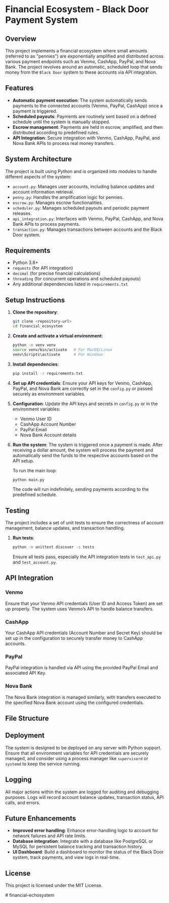 # Financial Ecosystem - Black Door Payment System

## Overview
This project implements a financial ecosystem where small amounts (referred to as "pennies") are exponentially amplified and distributed across various payment endpoints such as Venmo, CashApp, PayPal, and Nova Bank. The project revolves around an automatic, scheduled loop that sends money from the `Black Door` system to these accounts via API integration.

## Features
- **Automatic payment execution**: The system automatically sends payments to the connected accounts (Venmo, PayPal, CashApp) once a payment is triggered.
- **Scheduled payouts**: Payments are routinely sent based on a defined schedule until the system is manually stopped.
- **Escrow management**: Payments are held in escrow, amplified, and then distributed according to predefined rules.
- **API Integration**: Secure integration with Venmo, CashApp, PayPal, and Nova Bank APIs to process real money transfers.

## System Architecture
The project is built using Python and is organized into modules to handle different aspects of the system:
- `account.py`: Manages user accounts, including balance updates and account information retrieval.
- `penny.py`: Handles the amplification logic for pennies.
- `escrow.py`: Manages escrow functionalities.
- `scheduler.py`: Manages scheduled payouts and periodic payment releases.
- `api_integration.py`: Interfaces with Venmo, PayPal, CashApp, and Nova Bank APIs to process payments.
- `transaction.py`: Manages transactions between accounts and the Black Door system.

## Requirements
- Python 3.8+
- `requests` (for API integration)
- `decimal` (for precise financial calculations)
- `threading` (for concurrent operations and scheduled payouts)
- Any additional dependencies listed in `requirements.txt`

## Setup Instructions

1. **Clone the repository**:
    ```bash
    git clone <repository-url>
    cd financial_ecosystem
    ```

2. **Create and activate a virtual environment**:
    ```bash
    python -m venv venv
    source venv/bin/activate   # For MacOS/Linux
    venv\Scripts\activate      # For Windows
    ```

3. **Install dependencies**:
    ```bash
    pip install -r requirements.txt
    ```

4. **Set up API credentials**: 
    Ensure your API keys for Venmo, CashApp, PayPal, and Nova Bank are correctly set in the `config.py` or passed securely as environment variables.

5. **Configuration**:
    Update the API keys and secrets in `config.py` or in the environment variables:
    - Venmo User ID
    - CashApp Account Number
    - PayPal Email
    - Nova Bank Account details

6. **Run the system**:
    The system is triggered once a payment is made. After receiving a dollar amount, the system will process the payment and automatically send the funds to the respective accounts based on the API setup.

    To run the main loop:
    ```bash
    python main.py
    ```

    The code will run indefinitely, sending payments according to the predefined schedule.

## Testing

The project includes a set of unit tests to ensure the correctness of account management, balance updates, and transaction handling.

1. **Run tests**:
    ```bash
    python -m unittest discover -s tests
    ```

    Ensure all tests pass, especially the API integration tests in `test_api.py` and `test_account.py`.

## API Integration

### Venmo
Ensure that your Venmo API credentials (User ID and Access Token) are set up properly. The system uses Venmo’s API to handle balance transfers.

### CashApp
Your CashApp API credentials (Account Number and Secret Key) should be set up in the configuration to securely transfer money to CashApp accounts.

### PayPal
PayPal integration is handled via API using the provided PayPal Email and associated API Key.

### Nova Bank
The Nova Bank integration is managed similarly, with transfers executed to the specified Nova Bank account using the configured credentials.

## File Structure


## Deployment

The system is designed to be deployed on any server with Python support. Ensure that all environment variables for API credentials are securely managed, and consider using a process manager like `supervisord` or `systemd` to keep the service running.

## Logging

All major actions within the system are logged for auditing and debugging purposes. Logs will record account balance updates, transaction status, API calls, and errors.

## Future Enhancements

- **Improved error handling**: Enhance error-handling logic to account for network failures and API rate limits.
- **Database integration**: Integrate with a database like PostgreSQL or MySQL for persistent balance tracking and transaction history.
- **UI Dashboard**: Build a dashboard to monitor the status of the Black Door system, track payments, and view logs in real-time.

## License

This project is licensed under the MIT License.

#   f i n a n c i a l - e c h o s y s t e m  
 